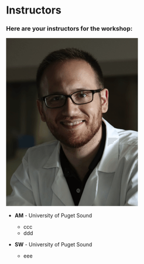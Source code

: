 Instructors
===



### Here are your instructors for the workshop:
[![](/img/elias1.png)](/img/elias1.png)

* __AM__ - University of Puget Sound
    * ccc
    * ddd


* __SW__ - University of Puget Sound
    * eee
